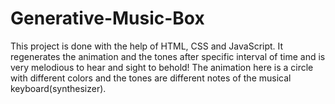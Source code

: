# Generative-Music-Box
This project is done with the help of HTML, CSS and JavaScript. It regenerates the animation and the tones after specific interval of time and is very melodious to hear and sight to behold! The animation here is a circle with different colors and the tones are different notes of the musical keyboard(synthesizer).
